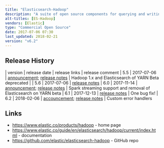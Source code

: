 ```yaml
---
title: "Elasticsearch-Hadoop"
description: "A suite of open source components for querying and writing documents to Elasticsearch from a range of Hadoop technologies, including MapReduce, Hive, Pig, Spark, Cascading and Storm.  Specific functionality includes InputFormat and OutputFormat libraries for MapReduce, a Hive storage handler allowing external tables to be defined over Elasticsearch indexes, read and write functions for Pig, Java and Scala RDD based libraries for Spark, Spark SQL support, Spark Streaming support, an Elasticsearch Tap for Cascading and a dedicated Spout and Bolt for Storm.  Used to include functionality for going snapshots of Elasticsearch indexes to HDFS which is now part of the Snapshot and Restore functionality in Elasticsearch.  Certified with CDH, MapR and HDP."
alt-titles: [ES-Hadoop]
vendors: [Elastic]
type: "Commercial Open Source"
date: 2017-07-06 07:30
last_updated: 2018-02-21
version: "v6.2"
---
```

## Release History

| version | release date | release links | release comment
| 5.5 | 2017-07-06 | [announcement](https://www.elastic.co/blog/es-hadoop-5-5-0-released); [release notes](https://www.elastic.co/guide/en/elasticsearch/hadoop/5.5/eshadoop-5.5.0.html) | Hadoop 1.x and Elasticsearch of YARN Beta deprecated |
| 5.6 | 2017-07-06 | [release notes](https://www.elastic.co/guide/en/elasticsearch/hadoop/5.6/eshadoop-5.6.0.html)
| 6.0 | 2017-11-14 | [announcement](https://www.elastic.co/blog/es-hadoop-6-0-0-released); [release notes](https://www.elastic.co/guide/en/elasticsearch/hadoop/6.0/eshadoop-6.0.0.html) | Spark streaming support and removal of Elasticsearch on YARN beta
| 6.1 | 2017-12-13 | [release notes](https://www.elastic.co/guide/en/elasticsearch/hadoop/6.1/eshadoop-6.1.0.html) | One bug fix!
| 6.2 | 2018-02-06 | [accouncement](https://www.elastic.co/blog/es-hadoop-6-2-0-released); [release notes](https://www.elastic.co/guide/en/elasticsearch/hadoop/6.2/eshadoop-6.2.0.html) | Custom error handlers

## Links

* <https://www.elastic.co/products/hadoop> - home page
* <https://www.elastic.co/guide/en/elasticsearch/hadoop/current/index.html> - documentation
* <https://github.com/elastic/elasticsearch-hadoop> - GitHub repo